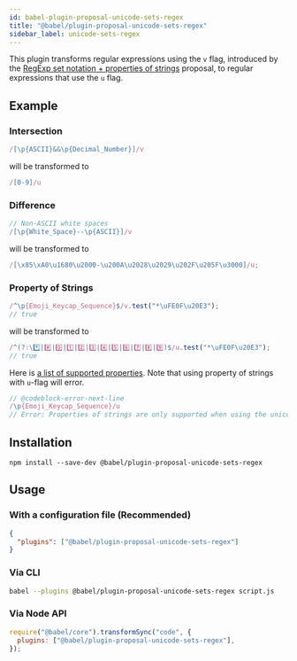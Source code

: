 ```yaml
---
id: babel-plugin-proposal-unicode-sets-regex
title: "@babel/plugin-proposal-unicode-sets-regex"
sidebar_label: unicode-sets-regex
---
```


This plugin transforms regular expressions using the `v` flag, introduced by the [RegExp set notation + properties of strings](https://github.com/tc39/proposal-regexp-set-notation) proposal, to regular expressions that use the `u` flag.

## Example

### Intersection
```js title="input.js"
/[\p{ASCII}&&\p{Decimal_Number}]/v
```

will be transformed to

```js title="output.js"
/[0-9]/u
```

### Difference
```js title="input.js"
// Non-ASCII white spaces
/[\p{White_Space}--\p{ASCII}]/v
```

will be transformed to

```js title="output.js"
/[\x85\xA0\u1680\u2000-\u200A\u2028\u2029\u202F\u205F\u3000]/u;
```

### Property of Strings
```js title="input.js"
/^\p{Emoji_Keycap_Sequence}$/v.test("*\uFE0F\u20E3");
// true
```

will be transformed to

```js title="output.js"
/^(?:\*️⃣|#️⃣|0️⃣|1️⃣|2️⃣|3️⃣|4️⃣|5️⃣|6️⃣|7️⃣|8️⃣|9️⃣)$/u.test("*\uFE0F\u20E3");
// true
```

Here is [a list of supported properties](https://github.com/tc39/proposal-regexp-unicode-sequence-properties#proposed-solution). Note that using property of strings with `u`-flag will error.
```js title="input.js"
// @codeblock-error-next-line
/\p{Emoji_Keycap_Sequence}/u
// Error: Properties of strings are only supported when using the unicodeSets (v) flag.
```

## Installation

```shell npm2yarn
npm install --save-dev @babel/plugin-proposal-unicode-sets-regex
```

## Usage

### With a configuration file (Recommended)

```json title="babel.config.json"
{
  "plugins": ["@babel/plugin-proposal-unicode-sets-regex"]
}
```

### Via CLI

```sh title="Shell"
babel --plugins @babel/plugin-proposal-unicode-sets-regex script.js
```

### Via Node API

```js title="JavaScript"
require("@babel/core").transformSync("code", {
  plugins: ["@babel/plugin-proposal-unicode-sets-regex"],
});
```
